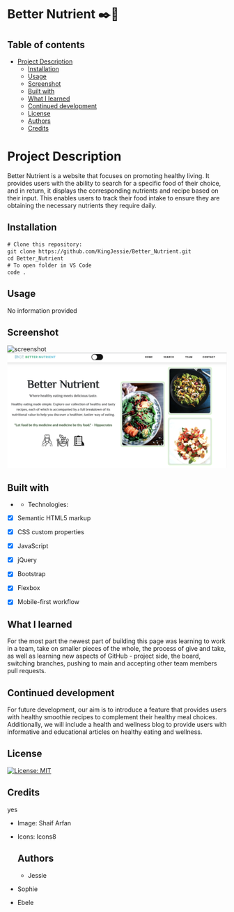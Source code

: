 
  # **Better Nutrient** ✒️📃
  
  ## Table of contents
  - [Project Description](#project-description)
      - [Installation](#installation)
      - [Usage](#usage)
      - [Screenshot](#screenshot)
      - [Built with](#built-with)
      - [What I learned](#what-i-learned)
      - [Continued development](#continued-development)
      - [License](#license)
      - [Authors](#authors)
      - [Credits](#credits)

  # **Project Description**
  Better Nutrient is a website that focuses on promoting healthy living. It provides users with the ability to search for a specific food of their choice, and in return, it displays the corresponding nutrients and recipe based on their input. This enables users to track their food intake to ensure they are obtaining the necessary nutrients they require daily.

  ## Installation
  ```
# Clone this repository:
git clone https://github.com/KingJessie/Better_Nutrient.git
cd Better_Nutrient
# To open folder in VS Code
code .
```


  ## Usage
  No information provided

  ## Screenshot
  ![screenshot](images/bn.gif)
![screenshot](images/bn.png)
  
  ## Built with
  * - Technologies: 
 - [x] Semantic HTML5 markup 
 - [x] CSS custom properties 
 - [x] JavaScript 
 - [x] jQuery 
 - [x] Bootstrap 
 - [x] Flexbox 
 - [x] Mobile-first workflow

  
  ## What I learned
  For the most part the newest part of building this page was learning to work in a team, take on smaller pieces of the whole, the process of give and take, as well as learning new aspects of GitHub - project side, the board, switching branches, pushing to main and accepting other team members pull requests.

  ## Continued development
  For future development, our aim is to introduce a feature that provides users with healthy smoothie recipes to complement their healthy meal choices. Additionally, we will include a health and wellness blog to provide users with informative and educational articles on healthy eating and wellness.

  ## License
  [![License: MIT](https://img.shields.io/badge/License-MIT-yellow.svg)](https://opensource.org/licenses/MIT)

  ## Credits
  yes
  * Image: Shaif Arfan
* Icons: Icons8

  ## Authors
  * Jessie
* Sophie
* Ebele


  